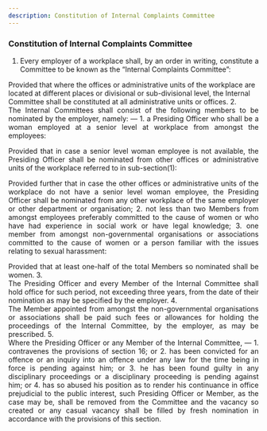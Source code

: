 ```yaml
---
description: Constitution of Internal Complaints Committee
---
```


### Constitution of Internal Complaints Committee

1. <div style="text-align: justify"> Every employer of a workplace shall, by an order in writing, constitute a Committee to be known as the “Internal Complaints Committee”:
</p>
Provided that where the offices or administrative units of the workplace are located at different places or divisional or sub-divisional level, the Internal Committee shall be constituted at all administrative units or offices.
2. <div style="text-align: justify"> The Internal Committees shall consist of the following members to be nominated by the employer, namely: —
    1. a Presiding Officer who shall be a woman employed at a senior level at workplace from amongst the employees:
    </p>
    Provided that in case a senior level woman employee is not available, the Presiding Officer shall be nominated from other offices or administrative units of the workplace referred to in sub-section(1):
    </p>
    Provided further that in case the other offices or administrative units of the workplace do not have a senior level woman employee, the Presiding Officer shall be nominated from any other workplace of the same employer or other department or organisation;
    2. not less than two Members from amongst employees preferably committed to the cause of women or who have had experience in social work or have legal knowledge;
    3. one member from amongst non-governmental organisations or associations committed to the cause of women or a person familiar with the issues relating to sexual harassment:
    </p>
    Provided that at least one-half of the total Members so nominated shall be women.
3. <div style="text-align: justify"> The Presiding Officer and every Member of the Internal Committee shall hold office for such period, not exceeding three years, from the date of their nomination as may be specified by the employer.
4. <div style="text-align: justify"> The Member appointed from amongst the non-governmental organisations or associations shall be paid such fees or allowances for holding the proceedings of the Internal Committee, by the employer, as may be prescribed.
5. <div style="text-align: justify"> Where the Presiding Officer or any Member of the Internal Committee, —
    1. contravenes the provisions of section 16; or
    2. has been convicted for an offence or an inquiry into an offence under any law for the time being in force is pending against him; or
    3. he has been found guilty in any disciplinary proceedings or a disciplinary proceeding is pending against him; or
    4. has so abused his position as to render his continuance in office prejudicial to the public interest, such Presiding Officer or Member, as the case may be, shall be removed from the Committee and the vacancy so created or any casual vacancy shall be filled by fresh nomination in accordance with the provisions of this section.
